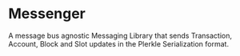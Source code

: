 # Messenger

A message bus agnostic Messaging Library that sends Transaction, Account, Block and Slot updates in the Plerkle Serialization format.